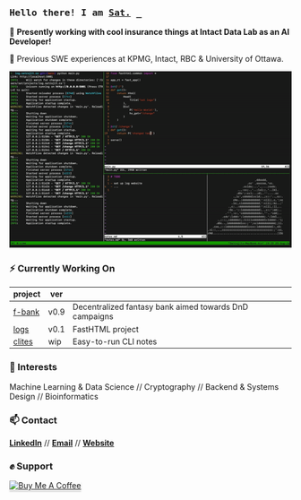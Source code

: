 <!--

- 🔭 I’m currently working on ...
- 🌱 I’m currently learning ...
- 👯 I’m looking to collaborate on ...
- 🤔 I’m looking for help with ...
- 💬 Ask me about ...
- 📫 How to reach me: ...
- 😄 Pronouns: ...
- ⚡ Fun fact: ...

-->

<h3 align="left"><samp>Hello there! I am <b><a rel="nofollow noopener noreferrer" target="_blank" href="https://www.satrajit.ca">Sat.</a></b> _</samp></h3>

🔭 **Presently working with cool insurance things at Intact Data Lab as an AI Developer!**

💼 Previous SWE experiences at KPMG, Intact, RBC & University of Ottawa.

![code parrot gif](code_parrot.gif)

### ⚡ Currently Working On

| project | ver | | 
| --- | --- | --- |
| [f-bank](https://github.com/wise-bit/fantasy-bank) | v0.9 | Decentralized fantasy bank aimed towards DnD campaigns |
| [logs](https://github.com/wise-bit/log.satrajit.ca) | v0.1 | FastHTML project |
| [clites](https://github.com/wise-bit/clites) | wip | Easy-to-run CLI notes |

### 🌱 Interests 
Machine Learning & Data Science // Cryptography // Backend & Systems Design // Bioinformatics
 
### 📫 Contact
<b><a rel="nofollow noopener noreferrer" target="_blank" href="https://www.linkedin.com/in/satrajit-c">LinkedIn</a></b> // <b><a rel="nofollow noopener noreferrer" target="_blank" href="mailto:satrajit314@gmail.com">Email</a></b> // <b><a rel="nofollow noopener noreferrer" target="_blank" href="https://satrajit.ca">Website</a></b>

### ✊ Support

<p align="left">
<a href="https://www.buymeacoffee.com/wisebit" target="_blank"><img src="https://www.buymeacoffee.com/assets/img/custom_images/orange_img.png" alt="Buy Me A Coffee" style="height: 30px !important;width: 130px !important;box-shadow: 0px 3px 2px 0px rgba(190, 190, 190, 0.5) !important;-webkit-box-shadow: 0px 3px 2px 0px rgba(190, 190, 190, 0.5) !important;" ></a>
</p>
